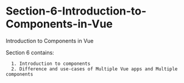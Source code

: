 # Section-6-Introduction-to-Components-in-Vue
Introduction to Components in Vue

Section 6 contains:

      1. Introduction to components
      2. Difference and use-cases of Multiple Vue apps and Multiple components
